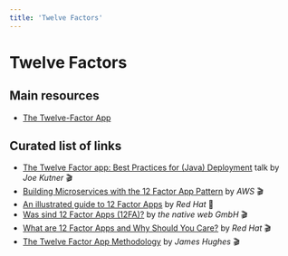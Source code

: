 ```yaml
---
title: 'Twelve Factors'
---
```



Twelve Factors
==============

## Main resources

* [The Twelve-Factor App](https://12factor.net/)


## Curated list of links

* [The Twelve Factor app: Best Practices for (Java) Deployment](https://www.youtube.com/watch?v=94PxlbuizCU) talk by *Joe Kutner* 🎬
* [Building Microservices with the 12 Factor App Pattern](https://www.youtube.com/watch?v=2SxKKDXKrXQ) by *AWS* 🎬
* [An illustrated guide to 12 Factor Apps](https://www.redhat.com/architect/12-factor-app) by *Red Hat* 📖
* [Was sind 12 Factor Apps (12FA)?](https://www.youtube.com/watch?v=91yfdjVMSuo) by *the native web GmbH* 🎬
* [What are 12 Factor Apps and Why Should You Care?](https://www.youtube.com/watch?v=REbM4BDeua0) by *Red Hat* 🎬
* [The Twelve Factor App Methodology](https://www.youtube.com/watch?v=bLc3eKbyFNg) by *James Hughes* 🎬
